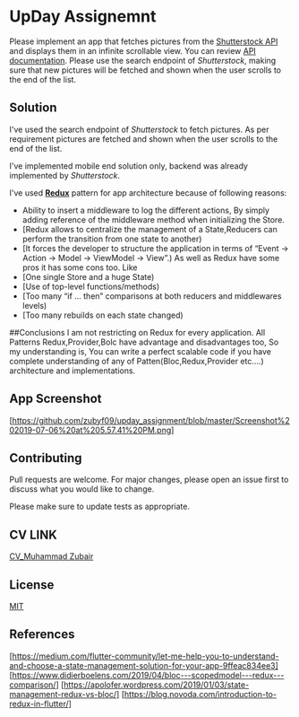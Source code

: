 # UpDay Assignemnt

Please implement an app that fetches pictures from the [Shutterstock API](http://api.shutterstock.com/) and displays them in an infinite scrollable view. You can review [API documentation](https://developers.shutterstock.com/api/v2).
Please use the search endpoint of *Shutterstock*, making sure that new pictures will be fetched and shown when the user scrolls to the end of the list.


## Solution
I've used the search endpoint of *Shutterstock* to fetch pictures. As per requirement pictures are fetched and shown when the user scrolls to the end of the list.

I've implemented mobile end solution only, backend was already implemented by *Shutterstock*. 

I've used [**Redux**](https://blog.novoda.com/introduction-to-redux-in-flutter) pattern for app architecture because of following reasons: 

*  Ability to insert a middleware to log the different actions, By simply adding reference of the middleware method when initializing the Store.
* [Redux allows to centralize the management of a State,Reducers can perform the transition from one state to another)
* [It forces the developer to structure the application in terms of “Event -> Action -> Model -> ViewModel -> View”.)
As well as Redux have some pros it has some cons too. Like
* [One single Store and a huge State)
* [Use of top-level functions/methods)
* [Too many “if … then” comparisons at both reducers and middlewares levels)
* [Too many rebuilds on each state changed)

##Conclusions 
I am not restricting on Redux for every application. All Patterns Redux,Provider,Bolc 
have advantage and disadvantages too, So my understanding is, You can write a perfect scalable code if you have complete understanding of any of 
Patten(Bloc,Redux,Provider etc....) architecture and implementations.

 
## App Screenshot
[https://github.com/zubyf09/upday_assignment/blob/master/Screenshot%202019-07-06%20at%205.57.41%20PM.png]



## Contributing
Pull requests are welcome. For major changes, please open an issue first to discuss what you would like to change.

Please make sure to update tests as appropriate.

## CV LINK
[CV_Muhammad Zubair]( https://drive.google.com/file/d/1HT1ummSIS9TdjRVakr_Q8pEFVS4zPOTy/view?usp=sharing)

## License
[MIT](https://choosealicense.com/licenses/mit/)


[Reflectly hero image]: https://i.dailymail.co.uk/i/pix/2015/09/01/18/2BE1E88B00000578-3218613-image-m-5_1441127035222.jpg


## References
[https://medium.com/flutter-community/let-me-help-you-to-understand-and-choose-a-state-management-solution-for-your-app-9ffeac834ee3]
[https://www.didierboelens.com/2019/04/bloc---scopedmodel---redux---comparison/]
[https://apolofer.wordpress.com/2019/01/03/state-management-redux-vs-bloc/]
[https://blog.novoda.com/introduction-to-redux-in-flutter/]